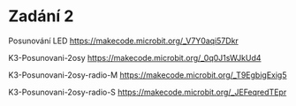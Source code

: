 # Zadání 2

Posunování LED
https://makecode.microbit.org/_V7Y0aqi57Dkr

K3-Posunovani-2osy
https://makecode.microbit.org/_0q0J1sWJkUd4


K3-Posunovani-2osy-radio-M
https://makecode.microbit.org/_T9EgbigExig5

K3-Posunovani-2osy-radio-S
https://makecode.microbit.org/_JEFeqredTEpr